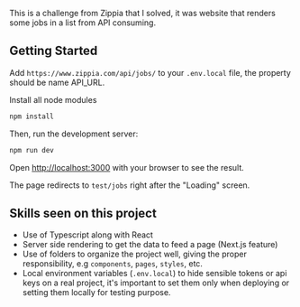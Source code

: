 This is a challenge from Zippia that I solved, it was website that renders some jobs in a list from API consuming.

## Getting Started

Add `https://www.zippia.com/api/jobs/` to your `.env.local` file, the property should be name API_URL.

Install all node modules

```bash
npm install
```

Then, run the development server:

```bash
npm run dev
```

Open [http://localhost:3000](http://localhost:3000) with your browser to see the result.

The page redirects to `test/jobs` right after the "Loading" screen.

## Skills seen on this project

- Use of Typescript along with React
- Server side rendering to get the data to feed a page (Next.js feature)
- Use of folders to organize the project well, giving the proper responsibility, e.g `components`, `pages`, `styles`, etc.
- Local environment variables (`.env.local`) to hide sensible tokens or api keys on a real project, it's important to set them only when deploying or setting them locally for testing purpose.
